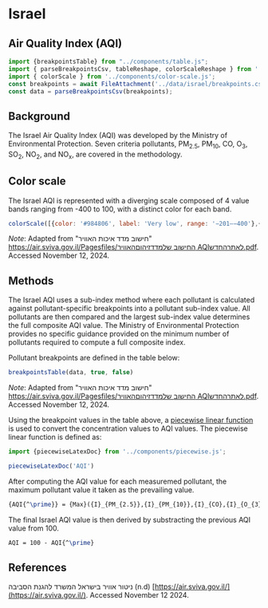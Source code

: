 
# Israel

## Air Quality Index (AQI)

```js
import {breakpointsTable} from "../components/table.js";
import { parseBreakpointsCsv, tableReshape, colorScaleReshape } from '../utils/utils.js';
import { colorScale } from '../components/color-scale.js';
const breakpoints = await FileAttachment('../data/israel/breakpoints.csv').text();
const data = parseBreakpointsCsv(breakpoints);
```

## Background

The Israel Air Quality Index (AQI) was developed by the Ministry of Environmental Protection. Seven criteria pollutants, PM<sub>2.5</sub>, PM<sub>10</sub>, CO, O<sub>3</sub>, SO<sub>2</sub>, NO<sub>2</sub>, and NO<sub>x</sub>, are covered in the methodology.

## Color scale

The Israel AQI is represented with a diverging scale composed of 4 value bands ranging from -400 to 100, with a distinct color for each band.

```js
colorScale([{color: '#984806', label: 'Very low', range: '−201–−400'},{color: '#ff0000', label: 'Low', range: '−1–−200'},{color: '#ffff00', label: 'Medium', range: '0–50'}, {color: '#04ff00', label: 'Good', range: '51–100'}])
```

_Note_: Adapted from  "חישוב מדד איכות האוויר" [https://air.sviva.gov.il/Pagesfiles/החישוב שלמדדזיהוםהאוויר AQIלאתרהחדש.pdf](https://air.sviva.gov.il/Pagesfiles/%D7%94%D7%97%D7%99%D7%A9%D7%95%D7%91%20%D7%A9%D7%9C%20%D7%9E%D7%93%D7%93%20%D7%96%D7%99%D7%94%D7%95%D7%9D%20%D7%94%D7%90%D7%95%D7%95%D7%99%D7%A8%20AQI%20%D7%9C%D7%90%D7%AA%D7%A8%20%D7%94%D7%97%D7%93%D7%A9.pdf). Accessed November 12, 2024.

## Methods

The Israel AQI uses a sub-index method where each pollutant is calculated against pollutant-specific breakpoints into a pollutant sub-index value. All pollutants are then compared and the largest sub-index value determines the full composite AQI value. The Ministry of Environmental Protection provides no specific guidance provided on the minimum number of pollutants required to compute a full composite index.

Pollutant breakpoints are defined in the table below:

```js
breakpointsTable(data, true, false)
```

_Note_: Adapted from  "חישוב מדד איכות האוויר" [https://air.sviva.gov.il/Pagesfiles/החישוב שלמדדזיהוםהאוויר AQIלאתרהחדש.pdf](https://air.sviva.gov.il/Pagesfiles/%D7%94%D7%97%D7%99%D7%A9%D7%95%D7%91%20%D7%A9%D7%9C%20%D7%9E%D7%93%D7%93%20%D7%96%D7%99%D7%94%D7%95%D7%9D%20%D7%94%D7%90%D7%95%D7%95%D7%99%D7%A8%20AQI%20%D7%9C%D7%90%D7%AA%D7%A8%20%D7%94%D7%97%D7%93%D7%A9.pdf). Accessed November 12, 2024.

Using the breakpoint values in the table above, a [piecewise linear function](/methods#piecewise-linear-function) is used to convert the concentration values to AQI values.  The piecewise linear function is defined as:

```js
import {piecewiseLatexDoc} from '../components/piecewise.js';
```

```js
piecewiseLatexDoc('AQI')
```

After computing the AQI value for each measuremed pollutant, the maximum pollutant value it taken as the prevailing value.

```tex
{AQI{^\prime}} = {Max}({I}_{PM_{2.5}},{I}_{PM_{10}},{I}_{CO},{I}_{O_{3}},{I}_{SO_{2}},{I}_{NO_{2}},{I}_{NO_{x}})
```

The final Israel AQI value is then derived by substracting the previous AQI value from 100.

```tex
AQI = 100 - AQI{^\prime}
```

## References

ניטור אוויר בישראל המשרד להגנת הסביבה (n.d) [https://air.sviva.gov.il/](https://air.sviva.gov.il/). Accessed November 12 2024.

